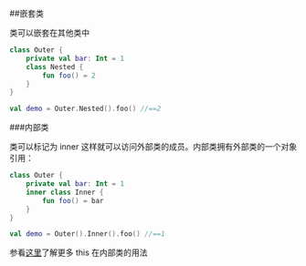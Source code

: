 ##嵌套类

类可以嵌套在其他类中

```kotlin
class Outer {
	private val bar: Int = 1
	class Nested {
		fun foo() = 2
	}
}

val demo = Outer.Nested().foo() //==2
```

###内部类

类可以标记为 inner 这样就可以访问外部类的成员。内部类拥有外部类的一个对象引用：

```kotlin
class Outer {
	private val bar: Int = 1
	inner class Inner {
		fun foo() = bar
	}
}

val demo = Outer().Inner().foo() //==1
```

参看[这里](http://kotlinlang.org/docs/reference/this-expressions.html)了解更多 this 在内部类的用法
